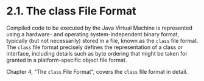 # 2.1. The class File Format

Compiled code to be executed by the Java Virtual Machine is represented using a hardware- and operating system-independent binary format, typically \(but not necessarily\) stored in a file, known as the `class` file format. The `class` file format precisely defines the representation of a class or interface, including details such as byte ordering that might be taken for granted in a platform-specific object file format.

Chapter 4, "The `class` File Format", covers the `class` file format in detail.


